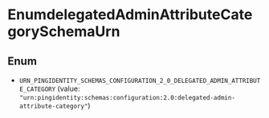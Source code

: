 

# EnumdelegatedAdminAttributeCategorySchemaUrn

## Enum


* `URN_PINGIDENTITY_SCHEMAS_CONFIGURATION_2_0_DELEGATED_ADMIN_ATTRIBUTE_CATEGORY` (value: `"urn:pingidentity:schemas:configuration:2.0:delegated-admin-attribute-category"`)



